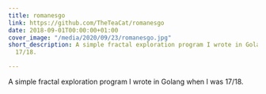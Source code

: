 ```yaml
---
title: romanesgo
link: https://github.com/TheTeaCat/romanesgo
date: 2018-09-01T00:00:00+01:00
cover_image: "/media/2020/09/23/romanesgo.jpg"
short_description: A simple fractal exploration program I wrote in Golang when I was
  17/18.

---
```

A simple fractal exploration program I wrote in Golang when I was 17/18.